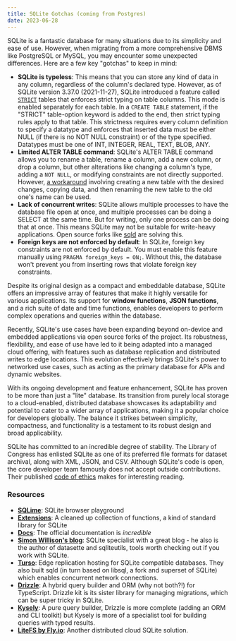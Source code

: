 ```yaml
---
title: SQLite Gotchas (coming from Postgres)
date: 2023-06-28
---
```


SQLite is a fantastic database for many situations due to its simplicity and ease of use. However,
when migrating from a more comprehensive DBMS like PostgreSQL or MySQL, you may encounter some
unexpected differences. Here are a few key "gotchas" to keep in mind:

- **SQLite is typeless**: This means that you can store any kind of data in any column, regardless
  of the column's declared type. However, as of SQLite version 3.37.0 (2021-11-27), SQLite
  introduced a feature called [`STRICT`](https://sqlite.org/stricttables.html) tables that enforces
  strict typing on table columns. This mode is enabled separately for each table. In a
  `CREATE TABLE` statement, if the "STRICT" table-option keyword is added to the end, then strict
  typing rules apply to that table. This strictness requires every column definition to specify a
  datatype and enforces that inserted data must be either NULL (if there is no NOT NULL constraint)
  or of the type specified. Datatypes must be one of INT, INTEGER, REAL, TEXT, BLOB, ANY.
- **Limited ALTER TABLE command**: SQLite's ALTER TABLE command allows you to rename a table, rename
  a column, add a new column, or drop a column, but other alterations like changing a column's type,
  adding a `NOT NULL`, or modifying constraints are not directly supported. However, [a
  workaround](https://www.sqlite.org/lang_altertable.html#otheralter) involving creating a new table
  with the desired changes, copying data, and then renaming the new table to the old one's name can
  be used.
- **Lack of concurrent writes**: SQLite allows multiple processes to have the database file open at
  once, and multiple processes can be doing a SELECT at the same time. But for writing, only one
  process can be doing that at once. This means SQLite may not be suitable for write-heavy
  applications. Open source forks like [sqld](https://github.com/libsql/sqld) are solving this.
- **Foreign keys are not enforced by default**: In SQLite, foreign key constraints are not enforced
  by default. You must enable this feature manually using `PRAGMA foreign_keys = ON;`. Without this,
  the database won't prevent you from inserting rows that violate foreign key constraints.

Despite its original design as a compact and embeddable database, SQLite offers an impressive array
of features that make it highly versatile for various applications. Its support for **window
functions**, **JSON functions**, and a rich suite of date and time functions, enables developers to
perform complex operations and queries within the database.

Recently, SQLite's use cases have been expanding beyond on-device and embedded applications via open
source forks of the project. Its robustness, flexibility, and ease of use have led to it being
adapted into a managed cloud offering, with features such as database replication and distributed
writes to edge locations. This evolution effectively brings SQLite's power to networked use cases,
such as acting as the primary database for APIs and dynamic websites.

With its ongoing development and feature enhancement, SQLite has proven to be more than just a
"lite" database. Its transition from purely local storage to a cloud-enabled, distributed database
showcases its adaptability and potential to cater to a wider array of applications, making it a
popular choice for developers globally. The balance it strikes between simplicity, compactness, and
functionality is a testament to its robust design and broad applicability.

SQLite has committed to an incredible degree of stability. The Library of Congress has enlisted
SQLite as one of its preferred file formats for dataset archival, along with XML, JSON, and CSV.
Although SQLite's code is open, the core developer team famously does not accept outside
contributions. Their published [code of ethics](https://sqlite.org/codeofethics.html) makes for
interesting reading.

### Resources

- **[SQLime](https://sqlime.org/about.html)**: SQLite browser playground
- **[Extensions](https://github.com/nalgeon/sqlean)**: A cleaned up collection of functions, a kind
  of standard library for SQLite
- **[Docs](https://sqlite.org/docs.html)**: The official documentation is _incredible_
- **[Simon Willison's blog](https://simonwillison.net/tags/sqlite/)**: SQLite specialist with a
  great blog - he also is the author of datasette and sqliteutils, tools worth checking out if you
  work with SQLite.
- **[Turso](http://turso.tech)**: Edge replication hosting for SQLite compatible databases. They
  also built sqld (in turn based on libsql, a fork and superset of SQLite) which enables concurrent
  network connections.
- **[Drizzle](https://orm.drizzle.team)**: A hybrid query builder and ORM (why not both?!) for
  TypeScript. Drizzle kit is its sister library for managing migrations, which can be super tricky
  in SQLite.
- **[Kysely](https://kysely-org.github.io/kysely/index.html)**: A pure query builder, Drizzle is
  more complete (adding an ORM and CLI toolkit) but Kysely is more of a specialist tool for building
  queries with typed results.
- **[LiteFS by Fly.io](https://fly.io/docs/litefs/)**: Another distributed cloud SQLite solution.
